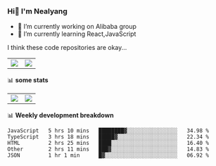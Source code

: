 ### Hi👋 I'm Nealyang

- 🔭 I’m currently working on Alibaba group
- 🌱 I’m currently learning React,JavaScript


I think these code repositories are okay...

<table>
  <tbody>
    <tr>
      <td>
        <a href="https://github.com/Nealyang/React-Express-Blog-Demo">
          <img align="center" src="https://github-readme-stats.vercel.app/api/pin/?username=Nealyang&repo=React-Express-Blog-Demo&theme=chartreuse-dark" />
        </a>
      </td>
       <td>
        <a href="https://github.com/Nealyang/PersonalBlog">
          <img align="center" src="https://github-readme-stats.vercel.app/api/pin/?username=Nealyang&repo=PersonalBlog&theme=chartreuse-dark" />
        </a>
      </td>
    </tr>
  </tbody>
</table>

📊 **some stats**


<table>
  <tbody>
    <tr>
      <td>
          <img align="center" src="https://github-readme-stats.vercel.app/api?username=Nealyang&theme=chartreuse-dark&show_icons=true" />
      </td>
       <td>
          <img align="center" src="https://github-readme-stats.vercel.app/api/top-langs/?username=Nealyang&theme=chartreuse-dark" />
      </td>
    </tr>
  </tbody>
</table>

📊 **Weekly development breakdown**

<!--START_SECTION:waka-->
```text
JavaScript   5 hrs 10 mins   ████████▓░░░░░░░░░░░░░░░░   34.98 % 
TypeScript   3 hrs 18 mins   █████▓░░░░░░░░░░░░░░░░░░░   22.34 % 
HTML         2 hrs 25 mins   ████░░░░░░░░░░░░░░░░░░░░░   16.40 % 
Other        2 hrs 11 mins   ███▓░░░░░░░░░░░░░░░░░░░░░   14.83 % 
JSON         1 hr 1 min      █▓░░░░░░░░░░░░░░░░░░░░░░░   06.92 % 
```
<!--END_SECTION:waka-->
